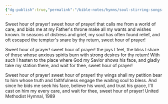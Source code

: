 ```yaml
---
{"dg-publish":true,"permalink":"/bible-notes/hymns/soul-stirring-songs-and-hymns/sweet-hour-of-prayer/","title":"Sweet Hour of Prayer","created":"","updated":""}
---
```



Sweet hour of prayer! sweet hour of prayer!
that calls me from a world of care,
and bids me at my Father's throne
make all my wants and wishes known.
In seasons of distress and grief,
my soul has often found relief,
and oft escaped the tempter's snare
by thy return, sweet hour of prayer!

Sweet hour of prayer! sweet hour of prayer!
the joys I feel, the bliss I share
of those whose anxious spirits burn
with strong desires for thy return!
With such I hasten to the place
where God my Savior shows his face,
and gladly take my station there,
and wait for thee, sweet hour of prayer!

Sweet hour of prayer! sweet hour of prayer!
thy wings shall my petition bear
to him whose truth and faithfulness
engage the waiting soul to bless.
And since he bids me seek his face,
believe his word, and trust his grace,
I'll cast on him my every care,
and wait for thee, sweet hour of prayer!
United Methodist Hymnal, 1989